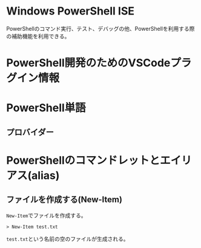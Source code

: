 # Windows PowerShell ISE
PowerShellのコマンド実行、テスト、デバッグの他、PowerShellを利用する際の補助機能を利用できる。

# PowerShell開発のためのVSCodeプラグイン情報

# PowerShell単語
## プロバイダー

# PowerShellのコマンドレットとエイリアス(alias)
## ファイルを作成する(New-Item)
`New-Item`でファイルを作成する。
```
> New-Item test.txt
```

`test.txt`という名前の空のファイルが生成される。
